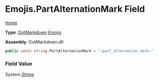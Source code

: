 # Emojis\.PartAlternationMark Field

[Home](../../../README.md)

**Type**: [DotMarkdown](../../README.md)\.[Emojis](../README.md)

**Assembly**: DotMarkdown\.dll

```csharp
public const string PartAlternationMark = ":part_alternation_mark:"
```

### Field Value

System\.[String](https://docs.microsoft.com/en-us/dotnet/api/system.string)